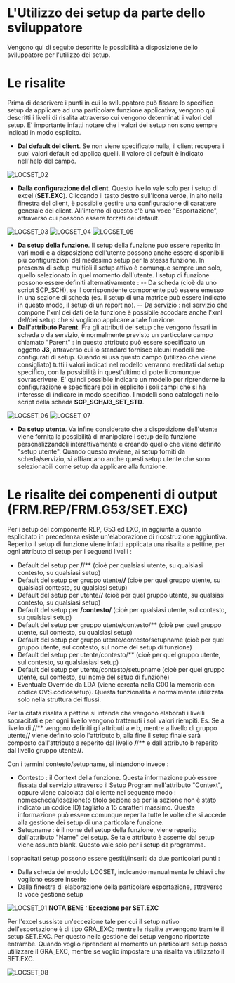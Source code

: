 # L'Utilizzo dei setup da parte dello sviluppatore
Vengono qui di seguito descritte le possibilità a disposizione dello sviluppatore per l'utilizzo dei setup.

# Le risalite
Prima di descrivere i punti in cui lo sviluppatore può fissare lo specifico setup da applicare ad una particolare funzione applicativa, vengono qui descritti i livelli di risalita attraverso cui vengono determinati i valori del setup. E' importante infatti notare che i valori dei setup non sono sempre indicati in modo esplicito.


- **Dal default del client**. Se non viene specificato nulla, il client recupera i suoi valori default ed applica quelli. Il valore di default è indicato nell'help del campo.


![LOCSET_02](http://localhost:3000/immagini/LOCSET_03/LOCSET_02.png)

- **Dalla configurazione del client**. Questo livello vale solo per i setup di excel (**SET.EXC**). Cliccando il tasto destro sull'icona verde, in alto nella finestra del client, è possibile gestire una configurazione di carattere generale del client. All'interno di questo c'è una voce "Esportazione", attraverso cui possono essere forzati dei default.


![LOCSET_03](http://localhost:3000/immagini/LOCSET_03/LOCSET_03.png)
![LOCSET_04](http://localhost:3000/immagini/LOCSET_03/LOCSET_04.png)
![LOCSET_05](http://localhost:3000/immagini/LOCSET_03/LOCSET_05.png)

- **Da setup della funzione**. Il setup della funzione può essere reperito in vari modi e a disposizione dell'utente possono anche essere disponibili più configurazioni del medesimo setup per la stessa funzione. In presenza di setup multipli il setup attivo è comunque sempre uno solo, quello selezionato in quel momento dall'utente. I setup di funzione possono essere definiti alternativamente : 
-- Da scheda (cioè da uno script SCP_SCH), se il corrispondente componente può essere emesso in una sezione di scheda (es. il setup di una matrice può essere indicato in questo modo, il setup di un report no).
-- Da servizio :  nel servizio che compone l'xml dei dati della funzione è possibile accodare anche l'xml del/dei setup che si vogliono applicare a tale funzione.
- **Dall'attributo Parent**. Fra gli attributi dei setup che vengono fissati in scheda o da servizio, è normalmente previsto un particolare campo chiamato "Parent" :  in questo attributo può essere specificato un oggetto **J3**, attraverso cui lo standard fornisce alcuni modelli pre-configurati di setup. Quando si usa questo campo (utilizzo che viene consigliato) tutti i valori indicati nel modello verranno ereditati dal setup specifico, con la possibilità in quest'ultimo di poterli comunque sovrascrivere. E' quindi possibile indicare un modello per riprenderne la configurazione e specificare poi in esplicito i soli campi che si ha interesse di indicare in modo specifico. I modelli sono catalogati nello script della scheda **SCP_SCH/J3_SET_STD**.


![LOCSET_06](http://localhost:3000/immagini/LOCSET_03/LOCSET_06.png)
![LOCSET_07](http://localhost:3000/immagini/LOCSET_03/LOCSET_07.png)

- **Da setup utente**. Va infine considerato che a disposizione dell'utente viene fornita la possibilità di manipolare i setup della funzione personalizzandoli interattivamente e creando quello che viene definito "setup utente". Quando questo avviene, ai setup forniti da scheda/servizio, si affiancano anche questi setup utente che sono selezionabili come setup da applicare alla funzione.


# Le risalite dei compenenti di output (FRM.REP/FRM.G53/SET.EXC)
Per i setup del componente REP, G53 ed EXC, in aggiunta a quanto esplicitato in precedenza esiste un'elaborazione di ricostruzione aggiuntiva. Reperito il setup di funzione viene infatti applicata una risalita a pettine, per ogni attributo di setup per i seguenti livelli : 

* Default del setup per **/**/** (cioè per qualsiasi utente, su qualsiasi contesto, su qualsiasi setup)
* Default del setup per gruppo utente/**/** (cioè per quel gruppo utente, su qualsiasi contesto, su qualsiasi setup)
* Default del setup per utente/**/** (cioè per quel gruppo utente, su qualsiasi contesto, su qualsiasi setup)
* Default del setup per **/contesto/** (cioè per qualsiasi utente, sul contesto, su qualsiasi setup)
* Default del setup per gruppo utente/contesto/** (cioè per quel gruppo utente, sul contesto, su qualsiasi setup)
* Default del setup per gruppo utente/contesto/setupname (cioè per quel gruppo utente, sul contesto, sul nome del setup di funzione)
* Default del setup per utente/contesto/** (cioè per quel gruppo utente, sul contesto, su qualsiasiasi setup)
* Default del setup per utente/contesto/setupname (cioè per quel gruppo utente, sul contesto, sul nome del setup di funzione)
* Eventuale Override da LDA (viene cercata nella G00 la memoria con codice OVS.codicesetup). Questa funzionalità è normalmente utilizzata solo nella struttura dei flussi.

Per la citata risalita a pettine si intende che vengono elaborati i livelli sopracitati e per ogni livello vengono trattenuti i soli valori riempiti. Es. Se a livello di **/**/** vengono definiti gli attributi a e b, mentre a livello di gruppo utente/**/** viene definito solo l'attributo b, alla fine il setup finale sarà composto dall'attributo a reperito dal livello **/**/** e dall'attributo b reperito dal livello gruppo utente/**/**.

Con i termini contesto/setupname, si intendono invece : 
* Contesto :  il Context della funzione. Questa informazione può essere fissata dal servizio attraverso il Setup Program nell'attributo "Context", oppure viene calcolata dal cliente nel seguente modo :  nomescheda/idsezione(o titolo sezione se per la sezione non è stato indicato un codice ID) tagliato a 15 caratteri massimo. Questa informazione può essere comunque reperita tutte le volte che si accede alla gestione dei setup di una particolare funzione.
* Setupname :  è il nome del setup della funzione, viene reperito dall'attributo "Name" del setup. Se tale attributo è assente dal setup viene assunto blank. Questo vale solo per i setup da programma.

I sopracitati setup possono essere gestiti/inseriti da due particolari punti : 
* Dalla scheda del modulo LOCSET, indicando manualmente le chiavi che vogliono essere inserite
* Dalla finestra di elaborazione della particolare esportazione, attraverso la voce gestione setup

![LOCSET_01](http://localhost:3000/immagini/LOCSET_03/LOCSET_01.png)
**NOTA BENE :  Eccezione per SET.EXC**

Per l'excel sussiste un'eccezione tale per cui il setup nativo dell'esportazione è di tipo GRA_EXC; mentre le risalite avvengono tramite il setup SET.EXC. Per questo nella gestione dei setup vengono riportate entrambe. Quando voglio riprendere al momento un particolare setup posso utilizzare il GRA_EXC, mentre se voglio impostare una risalita va utilizzato il SET.EXC.

![LOCSET_08](http://localhost:3000/immagini/LOCSET_03/LOCSET_08.png)


